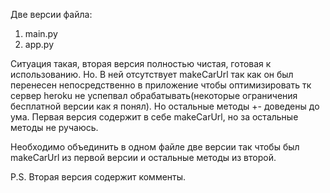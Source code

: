 Две версии файла:
1. main.py
2. app.py

Ситуация такая, вторая версия полностью чистая, готовая к использованию. Но. В ней отсутствует makeCarUrl так как он был перенесен непосредственно
в приложение чтобы оптимизировать тк сервер heroku не успепвал обрабатывать(некоторые ограничения бесплатной версии как я понял). Но остальные методы
+- доведены до ума.
Первая версия содержит в себе makeCarUrl, но за остальные методы не ручаюсь.

Необходимо объединить в одном файле две версии так чтобы был makeCarUrl из первой версии и остальные методы из второй.

P.S. Вторая версия содержит комменты.
